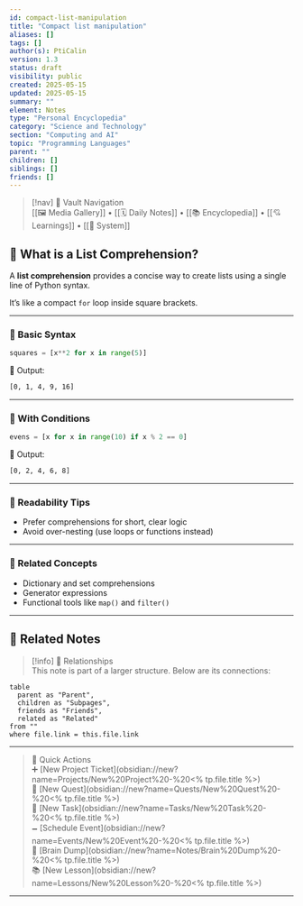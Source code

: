 ```yaml
---
id: compact-list-manipulation
title: "Compact list manipulation"
aliases: []
tags: []
author(s): PtiCalin
version: 1.3
status: draft
visibility: public
created: 2025-05-15
updated: 2025-05-15
summary: ""
element: Notes
type: "Personal Encyclopedia"
category: "Science and Technology"
section: "Computing and AI"
topic: "Programming Languages"
parent: ""
children: []
siblings: []
friends: []
---
```

> [!nav] 🧱 Vault Navigation  
> [[🖼 Media Gallery]] • [[🗓 Daily Notes]] • [[📚 Encyclopedia]] • [[💘 Learnings]] • [[🧠 System]]

## 🧾 What is a List Comprehension?

A **list comprehension** provides a concise way to create lists using a single line of Python syntax.

It’s like a compact `for` loop inside square brackets.

---

### 🧪 Basic Syntax

```python
squares = [x**2 for x in range(5)]
```

🧠 Output:

```txt
[0, 1, 4, 9, 16]
```

---

### 🧪 With Conditions

```python
evens = [x for x in range(10) if x % 2 == 0]
```

🧠 Output:

```txt
[0, 2, 4, 6, 8]
```

---

### 💬 Readability Tips

- Prefer comprehensions for short, clear logic
- Avoid over-nesting (use loops or functions instead)

---

### 🔗 Related Concepts

- Dictionary and set comprehensions
- Generator expressions
- Functional tools like `map()` and `filter()`

---

## 🔗 Related Notes

> [!info] 🧠 Relationships  
> This note is part of a larger structure. Below are its connections:

```dataview
table
  parent as "Parent",
  children as "Subpages",
  friends as "Friends",
  related as "Related"
from ""
where file.link = this.file.link
```

---

> 🌛 Quick Actions  
> ➕ [New Project Ticket](obsidian://new?name=Projects/New%20Project%20-%20<% tp.file.title %>)  
> 🌹 [New Quest](obsidian://new?name=Quests/New%20Quest%20-%20<% tp.file.title %>)  
> 🎯 [New Task](obsidian://new?name=Tasks/New%20Task%20-%20<% tp.file.title %>)  
> 🗕 [Schedule Event](obsidian://new?name=Events/New%20Event%20-%20<% tp.file.title %>)  
> 📝 [Brain Dump](obsidian://new?name=Notes/Brain%20Dump%20-%20<% tp.file.title %>)  
> 📚 [New Lesson](obsidian://new?name=Lessons/New%20Lesson%20-%20<% tp.file.title %>)

---
